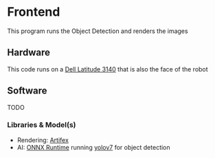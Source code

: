 # Frontend
This program runs the Object Detection and renders the images

## Hardware
This code runs on a [Dell Latitude 3140](https://www.dell.com/en-us/shop/cty/pdp/spd/latitude-11-3140-2-in-1-laptop/bto008l31402n1usvp?redirectTo=SOC&) that is also the face of the robot

## Software
TODO

### Libraries & Model(s)
- Rendering: [Artifex](https://github.com/samthedev32/Artifex)
- AI: [ONNX Runtime](https://onnxruntime.ai/) running [yolov7]() for object detection